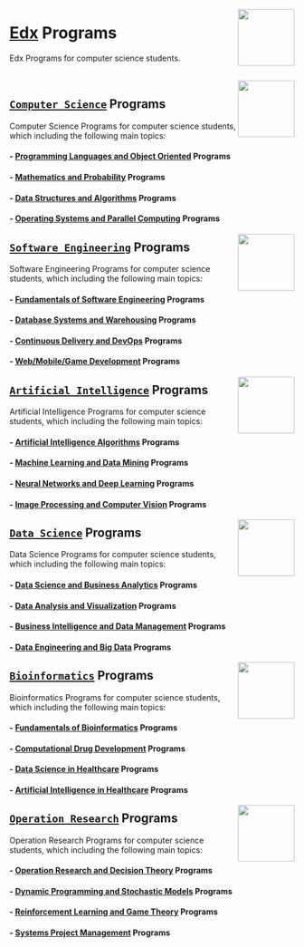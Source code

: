 <img align="right" width="100" src="https://github.com/cs-MohamedAyman/cs-MohamedAyman/blob/main/repos-logos/edx.jpg"></img>

# [Edx](https://www.edx.org/) Programs
Edx Programs for computer science students.

<br>

<img align="right" width="100" height="100" src="https://github.com/cs-MohamedAyman/cs-MohamedAyman/blob/main/repos-logos/computer-science-department.jpg">

## [`Computer Science`](https://github.com/cs-MohamedAyman/eLearning-Platforms/tree/master/Edx-Programs/blob/master/Computer-Science/README.md) Programs
Computer Science Programs for computer science students, which including the following main topics:

#### - [Programming Languages and Object Oriented](https://github.com/cs-MohamedAyman/eLearning-Platforms/tree/master/Edx-Programs/blob/master/Computer-Science/README.md) Programs
#### - [Mathematics and Probability](https://github.com/cs-MohamedAyman/eLearning-Platforms/tree/master/Edx-Programs/blob/master/Computer-Science/README.md) Programs
#### - [Data Structures and Algorithms](https://github.com/cs-MohamedAyman/eLearning-Platforms/tree/master/Edx-Programs/blob/master/Computer-Science/README.md) Programs
#### - [Operating Systems and Parallel Computing](https://github.com/cs-MohamedAyman/eLearning-Platforms/tree/master/Edx-Programs/blob/master/Computer-Science/README.md) Programs

<img align="right" width="100" height="100" src="https://github.com/cs-MohamedAyman/cs-MohamedAyman/blob/main/repos-logos/software-engineering-department.jpg">

## [`Software Engineering`](https://github.com/cs-MohamedAyman/eLearning-Platforms/tree/master/Edx-Programs/tree/master/Software-Engineering/README.md) Programs
Software Engineering Programs for computer science students, which including the following main topics:

#### - [Fundamentals of Software Engineering](https://github.com/cs-MohamedAyman/eLearning-Platforms/tree/master/Edx-Programs/tree/master/Software-Engineering/README.md) Programs
#### - [Database Systems and Warehousing](https://github.com/cs-MohamedAyman/eLearning-Platforms/tree/master/Edx-Programs/tree/master/Software-Engineering/README.md) Programs
#### - [Continuous Delivery and DevOps](https://github.com/cs-MohamedAyman/eLearning-Platforms/tree/master/Edx-Programs/tree/master/Software-Engineering/README.md) Programs
#### - [Web/Mobile/Game Development](https://github.com/cs-MohamedAyman/eLearning-Platforms/tree/master/Edx-Programs/tree/master/Software-Engineering/README.md) Programs

<img align="right" width="100" height="100" src="https://github.com/cs-MohamedAyman/cs-MohamedAyman/blob/main/repos-logos/artificial-intelligence-department.jpg">

## [`Artificial Intelligence`](https://github.com/cs-MohamedAyman/eLearning-Platforms/tree/master/Edx-Programs/tree/master/Artificial-Intelligence/README.md) Programs
Artificial Intelligence Programs for computer science students, which including the following main topics:

#### - [Artificial Intelligence Algorithms](https://github.com/cs-MohamedAyman/eLearning-Platforms/tree/master/Edx-Programs/tree/master/Artificial-Intelligence/README.md) Programs
#### - [Machine Learning and Data Mining](https://github.com/cs-MohamedAyman/eLearning-Platforms/tree/master/Edx-Programs/tree/master/Artificial-Intelligence/README.md) Programs
#### - [Neural Networks and Deep Learning](https://github.com/cs-MohamedAyman/eLearning-Platforms/tree/master/Edx-Programs/tree/master/Artificial-Intelligence/README.md) Programs
#### - [Image Processing and Computer Vision](https://github.com/cs-MohamedAyman/eLearning-Platforms/tree/master/Edx-Programs/tree/master/Artificial-Intelligence/README.md) Programs

<img align="right" width="100" height="100" src="https://github.com/cs-MohamedAyman/cs-MohamedAyman/blob/main/repos-logos/data-science-department.jpg">

## [`Data Science`](https://github.com/cs-MohamedAyman/eLearning-Platforms/tree/master/Edx-Programs/tree/master/Data-Science/README.md) Programs
Data Science Programs for computer science students, which including the following main topics:

#### - [Data Science and Business Analytics](https://github.com/cs-MohamedAyman/eLearning-Platforms/tree/master/Edx-Programs/tree/master/Data-Science/README.md) Programs
#### - [Data Analysis and Visualization](https://github.com/cs-MohamedAyman/eLearning-Platforms/tree/master/Edx-Programs/tree/master/Data-Science/README.md) Programs
#### - [Business Intelligence and Data Management](https://github.com/cs-MohamedAyman/eLearning-Platforms/tree/master/Edx-Programs/tree/master/Data-Science/README.md) Programs
#### - [Data Engineering and Big Data](https://github.com/cs-MohamedAyman/eLearning-Platforms/tree/master/Edx-Programs/tree/master/Data-Science/README.md) Programs

<img align="right" width="100" height="100" src="https://github.com/cs-MohamedAyman/cs-MohamedAyman/blob/main/repos-logos/bioinformatics-department.jpg">

## [`Bioinformatics`](https://github.com/cs-MohamedAyman/eLearning-Platforms/tree/master/Edx-Programs/blob/master/Bioinformatics/README.md) Programs
Bioinformatics Programs for computer science students, which including the following main topics:

#### - [Fundamentals of Bioinformatics](https://github.com/cs-MohamedAyman/eLearning-Platforms/tree/master/Edx-Programs/blob/master/Bioinformatics/README.md) Programs
#### - [Computational Drug Development](https://github.com/cs-MohamedAyman/eLearning-Platforms/tree/master/Edx-Programs/blob/master/Bioinformatics/README.md) Programs
#### - [Data Science in Healthcare](https://github.com/cs-MohamedAyman/eLearning-Platforms/tree/master/Edx-Programs/blob/master/Bioinformatics/README.md) Programs
#### - [Artificial Intelligence in Healthcare](https://github.com/cs-MohamedAyman/eLearning-Platforms/tree/master/Edx-Programs/blob/master/Bioinformatics/README.md) Programs

<img align="right" width="100" height="100" src="https://github.com/cs-MohamedAyman/cs-MohamedAyman/blob/main/repos-logos/operation-research-department.jpg">

## [`Operation Research`](https://github.com/cs-MohamedAyman/eLearning-Platforms/tree/master/Edx-Programs/blob/master/Operation-Research/README.md) Programs
Operation Research Programs for computer science students, which including the following main topics:

#### - [Operation Research and Decision Theory](https://github.com/cs-MohamedAyman/eLearning-Platforms/tree/master/Edx-Programs/blob/master/Operation-Research/README.md) Programs
#### - [Dynamic Programming and Stochastic Models](https://github.com/cs-MohamedAyman/eLearning-Platforms/tree/master/Edx-Programs/tree/master/Operation-Research/README.md) Programs
#### - [Reinforcement Learning and Game Theory](https://github.com/cs-MohamedAyman/eLearning-Platforms/tree/master/Edx-Programs/tree/master/Operation-Research/README.md) Programs
#### - [Systems Project Management](https://github.com/cs-MohamedAyman/eLearning-Platforms/tree/master/Edx-Programs/tree/master/Operation-Research/README.md) Programs
